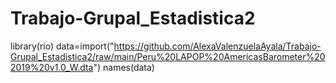 # Trabajo-Grupal_Estadistica2
library(rio)
data=import("https://github.com/AlexaValenzuelaAyala/Trabajo-Grupal_Estadistica2/raw/main/Peru%20LAPOP%20AmericasBarometer%202019%20v1.0_W.dta")
names(data)
